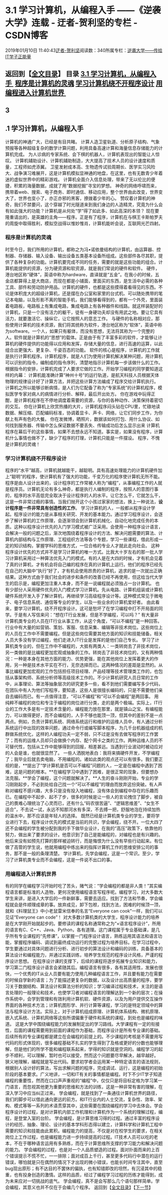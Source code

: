 
# 3.1 学习计算机，从编程入手 ——《逆袭大学》连载 - 迂者-贺利坚的专栏 - CSDN博客

2019年01月10日 11:40:43[迂者-贺利坚](https://me.csdn.net/sxhelijian)阅读数：340所属专栏：[逆袭大学——传给IT学子正能量](https://blog.csdn.net/column/details/32349.html)



返回到【[全文目录](https://blog.csdn.net/sxhelijian/article/details/85908097)】
**目录**
[3.1 学习计算机，从编程入手 ](#3.1%20%E5%AD%A6%E4%B9%A0%E8%AE%A1%E7%AE%97%E6%9C%BA%EF%BC%8C%E4%BB%8E%E7%BC%96%E7%A8%8B%E5%85%A5%E6%89%8B%C2%A0)
[程序是计算机的灵魂](#%E7%A8%8B%E5%BA%8F%E6%98%AF%E8%AE%A1%E7%AE%97%E6%9C%BA%E7%9A%84%E7%81%B5%E9%AD%82)
[学习计算机绕不开程序设计](#%E5%AD%A6%E4%B9%A0%E8%AE%A1%E7%AE%97%E6%9C%BA%E7%BB%95%E4%B8%8D%E5%BC%80%E7%A8%8B%E5%BA%8F%E8%AE%BE%E8%AE%A1)
[用编程进入计算机世界 ](#%E7%94%A8%E7%BC%96%E7%A8%8B%E8%BF%9B%E5%85%A5%E8%AE%A1%E7%AE%97%E6%9C%BA%E4%B8%96%E7%95%8C%C2%A0)
---

## 3
## .1 学习计算机，从编程入手
计算机的神通广大，已经是有目共睹。
计算人造卫星轨道、分析原子结构、气象预报等各种超级复杂的数学计算问题，利用具备高速计算和海量信息存储能力的计算机完成。
为人诊病的专家系统、会下棋的机器人，计算机表现出的智能让人惊叹。
计算机辅助设计、计算机辅助制造，大大提高了技术人员的设计速度和质量，工程师如虎添翼。
卫星发射成本高、生物遗传试验周期长、医学实习风险大、战争演习难展开，这是计算机模拟显神通的地盘，在这里，也有无数青少年着迷的虚拟世界中的精彩游戏。
计算机全面介入信息处理，带来了无以伦比的便捷，积累的海量数据，成就了用“数据挖掘”寻宝的梦想。
神奇的网络呼啸而来，携带着web、搜索、电子商务、即时通信、移动应用，整个世界由此改变，世界变大了，世界也变小了，亦正亦邪的黑客，撩拨着少年的心。
赞叹着计算机的神奇，我们不禁要问，这个穿越了时光隧道来到我们身边的人造精灵，究竟为什么会有如此强大的功能？计算机是从何处“学”得了如此多、如此高深的本领？
现在要隆重请出的，是英雄的主角——程序。正是有了程序，计算机在与棋王卡斯帕罗夫的周旋中取得胜利，模拟空战得以惟妙惟肖，计算机能听会说，互联网光芒四射。
### 程序是计算机的灵魂
时至今日，我们所用的计算机，都称之为冯•诺依曼结构的计算机，由运算器、控制器、存储器、输入设备、输出设备五类基本设备所组成。这些部件各尽其职，提供了各种复杂的功能。计算机要完成不同的任务，需要的就是这些功能的组合。计算机能提供的资源，分为硬资源和软资源，就是我们常说的硬件和软件。
硬件，港台地区称“硬体”，英语中称为hardware，直译就是“五金”。在我小的时候，五金店都算得上是大商店，而现在都是小铺面，里面买的东西，是生活中必需的各种工具、部件和劳动防护用品。计算机的硬件，也都是这些摸得着看得见的东西。不论是体积庞大的超级计算机，还是摆在办公室和家里的台式机、可以随处携带的笔记本电脑，以及形影不离的智能手机，我们能够看得到的，都有一个外壳，里面装着电路板，电路板上有集成电路，集成电路上有各种器件和线路。就这样装配好的计算机，只是一个没有活力的躯干，徒有一身硬功夫却没有用武之地。要让它具有活力，就要激活它、操纵它，让它按照人的意志工作。
与硬件的名称相对应，那些使用计算机的技术资源，我们将其统称为软件，港台地区称为“软体”，英语中称为software。一个人，如果只有躯体，而没有思想，无法将其称为一个完整的人。软件就是计算机的“思想”的载体。正是由于有了丰富多彩的软件，才能够让计算机的硬件提供的功能得以应用和发挥，存储大量的信息，进行高速的运算，以此组合出更强大、更复杂、千姿百态的功能。
软件的核心是程序，计算机的工作就是执行计算机程序。计算机程序，就是人们为使用计算机解决某种问题，用计算机可以识别的指令，编制成的指令序列，清楚地指示计算机每一步该做什么的工作。根据指令的安排，计算机完成了人要求它做的工作。开始学习编程的同学要知道这样的内幕：
计算机能准确计算“神州十号”的运行轨道，是航天科技人员根据天体物理的规律设计好了计算方法，并把这些计算方法编成了程序交给计算机执行。
计算机之所以能够诊断病情，是人们为它配备了称为“专家系统”的计算机程序，模拟医学专家对病人的病情进行分析、解释，最后开出处方。
你在游戏中玩得正酣，是计算机程序在不停地调度着需要的资源，与你的各种动作、决策保持着密切的交互。
你在计算机上欣赏热播的大片，计算机程序闷头钻在CPU里，忙碌地读数据、解压缩、匹配编码标准，协调着显卡、声卡、网络，让它们同步工作，为你献上有声有色的大餐。
你在发微博，晒照片，数据该如何打包、用什么协议、如何找到服务器、传输中怎么保证数据不要丢失、传输成功后怎么显示出来
计算机程序在幕后干的这些事情，如果不去想永远不知道。事实是，如果没有程序，计算机什么事情也做不了，缺少了程序的打理，计算机只能是一件摆设。
程序，不愧是计算机的灵魂！
### 学习计算机绕不开程序设计
程序的“水平”越高，计算机就越能干，越聪明。具有高速处理能力的计算机硬件加上“聪明”的程序，使计算机有了强大的功能，千变万化的程序使计算机无所不能。
程序是由人设计出来的，设计程序的工作常被人称为“编程”，从事编程工作的人就是程序员。计算机无论有多么神奇，都是执行人编制的程序，按照人的意图行事的，程序的水平高低完全取决于设计程序的人的水平。让它怎么干，它就怎么干，这是一件非常过瘾的事情。当我们抛开这个小孩过家家的想法，换上一种说法，**设计程序是一件非常具有创造性的工作**。
学习计算机的人，一般都从程序设计学起。程序设计的能力是从事相关研究、开发的基本能力。通过学习程序设计，会逐步了解计算机的工作原理，会逐渐领会到计算机机械化、自动化地完成任务的本质。这种以程序设计优先的入门学习模式被广泛采用。会使用一种程序设计语言，会解决一般的问题之后，渐次地围绕着程序设计的方法、解决问题需要的算法、计算机内部结构与工作原理、工程组织方法等各个专题，学习一些课程，借此形成一定的知识结构，掌握学科的思维方式，一位合格的专业人才就此走向社会。
这种程序设计优先的方式并不是学习计算机的唯一方式。比我大十岁左右的那一批人学习计算机采用过一种算法优先入门的模式。有的人是在大四的时候，才有机会见着了真的计算机，才有机会将自己编的程序在真的计算机上运行。他们的程序已经先在自己的大脑中“执行”好了，才有机会使用昂贵的计算机，追求的是一次就出正确结果。这种方式由于我们社会的进步和条件的改善已经不再使用，但这给当代大学生的启示是，编程更加注重人本身，而不是一说编程就必须独占一台计算机。
也有少部分人采用硬件优先的入门模式学习计算机。先从电路、计算机组装或计算机硬件系统开发入手了解计算机，再继续学习高级程序设计等。这种模式常见于微电子、电子信息系统、通信等专业的学生，以及一些业余的计算机爱好者。
由此看来，要学习计算机，绕不开程序设计。这可是愁坏了在学习编程中打不开局面的同学。于是有人写信来问：“想在IT行业发展，但是不学编程，可以吗？”
有大量非计算机类专业的人员在IT行业从事工作，从这个角度，“可以不编程”是一种回答。行业中有大量的如营销、策划、客服、信息采集、编辑等非技术岗位。这些岗位上的人员在工作中不需要编程。但是这些岗位需要其他方面的知识和技能储备。相关人员大多没有学过编程，他们走进入IT行业是发挥的是他们自己专长。
学习了计算机类专业的，但在工作中不编程的，大抵有两类人：一类转岗去了非技术岗位，另一类做的是比编程更加宏观或抽象的工作。转岗去了非技术岗位的，又有两种情况：一种是本身在其他方面的能力、优势更强，能在其他岗位上发挥着更大的作用，另一种是技术水平实在不行，无奈选择而已。这两种情况的差距是显然的。从事比编程更加宏观的工作包括担任项目经理、产品经理等技术管理类工作的，也包括从事架构师、系统分析师等高级技术工作的。不少计算机研究人员日常的工作中，从事理论、算法等抽象层次的研究更多一些，看不到他们需要编写多少代码，在团队中有人为他们写程序，要知道，这些人是很擅长编码的，只是不需要他们亲自去编码而已。有一点值得注意，“可以不编程”和“可以不会编程”是两回事。
用纯粹不编程的岗位和专注于编程的岗位进行分类，走的是两个极端。实际上，IT行业的工作大多是有一定技术含量的，编程能力放在那里，就是镇山之宝。有编程能力，可以做得更好，而不会编程的，人手不够也能顶一顶，但其中的差别不是一点两点。例如，负责计算机系统、网络系统运行和维护的运维人员中，有人通过分析系统运行中出现的效率问题，通过命令行或编写脚本程序，为几千台机器组成的机群做系统优化，这样的人编程功夫一定不弱，只不过是没有去做写程序的工作罢了；而有的运维人员却只会做换个内存、配个网卡之类的工作。两种运维人员的不可替代性，包括从工作中能够得到的回报，相差甚远。当遇到行业波动时被动应对的人会是谁，也就很显然了。
一些人洒脱地表白：我将来搞硬件开发，不学编程了；我毕业后就去卖电脑，不用编程的。诸如此类的观点还可以有很多。我们要正视的是，**提出了“学计算机是否可以不编程”问题的人，一定是在编程中遇到了困难，这是问题的根本。**在编程学习中遇到了困难，是很正常的现象，但要想办法克服。**学会了编程，这个问题就解决了。**人生的奋斗刚刚开始，专业的学习刚刚起步，不必到处给自己找一个“可以不编程”的理由而放弃这份突破。有人声称对编程不感兴趣，大多只是没有投入地编程，没有体会到编程中存在的乐趣而已。在编程中不起步、起不了步，很多的时候是让一些人的言论拽住了脚步，被自己的畏难心理统治了心灵而已，还有什么“码农很苦逼”、“逻辑思维差”、“女生不适合”，不去试一试，永远不知那河水有多深，不去搏一把，舒服地泡在持续加热的温水中，那不应该是年轻人的选择。
既然已经是计算机类专业的学生，要将学业进行下去，程序设计优先的模式是当前的共识，学会编程，绕不开。一位大四了还不会编程的学生被分配到我的手下做毕业设计，在我的“高压”政策下，依靠他的努力，做出来了要求的设计。他意识到了自己是能编程的，对编程也是有兴趣的。他后来没有如预先打算的那样被迫转行，而是悔恨为什么没有早些行动起来。有位做了高管的学生说，他就用编程中练出来的指挥计算机工作的思维安排公司的事务，那不是一般的条理清楚。
学计算机，先学会编程，这是一个常识。至少，学习了计算机类专业而不会编程，这是一件说不出口的事。
### 用编程进入计算机世界
有的同学在编程学习开始时吃了苦头，赌气说：“学会编程的都是非人类！”其实编程语言都是标准的人造物，更何况使用编程语言写程序呢。编程学习，对大多数大学生来讲，是进入大学后的一件新鲜事，需要去适应。找到了方法和节奏，学会编程就会是件顺理成章的事。放弃成见，卸下包袱，找到方法，困难的时候顶一顶，就和《料理鼠王》中小老鼠雷米信奉的名言“Everyone can cook”一样，我们可以见证“Everyone can code”！
对大多数计算机类的大学生，程序设计能力的培养是在大学刚开始就起步的。要修读的课程名称通常称之为“×语言程序设计”，所用的语言有C、C++、Java、Python，各有道理。这门课程属于专业基础课，是几乎所有专业课程的“先修课”，以掌握一门程序设计语言，熟练运用其语法和语言功能，掌握程序编码、调试到最终成功运行的完整过程为培养目标。在学习过程中，学生要通过对具体问题进行分析、进行初步的算法设计和编码的训练，具备基本的算法设计和编程能力，并通过实践训练，培养学生规范的程序设计风格，严谨的程序设计思想。
在程序设计课的支撑下，后续的课程将逐步拓展专业知识和能力，学习第二门程序设计语言会紧随其后。编程语言有很多，各有其适用性，发展也很快，一个优秀的IT从业人员要有能力使用几种编程语言工作，并且要有能力在需要的时候自学新的语言；为了能描述更复杂的数据，以及设计出高质量的程序，要学习关于数据结构、算法设计和算法分析的知识；学习编译过程和技术，关注的是语言处理的一般理论和技术，也使学习者对编程语言的理解达到一个新的层次；在操作系统中，会学到管理和有效利用计算机软、硬件资源，以及为用户提供交互操作界面的各种技术方法；计算机图形学、并行计算等课程，学习的是特定领域中的算法与程序设计方法。实际上，对于计算机组成原理、计算机体系结构、微机原理、嵌入式系统、计算机网络等这些所谓偏重于硬件和系统的课程，到处也是编程的味道。
这是大学中围绕编程能力的发展制定出的学习路线。大学课程有一定的衔接性，后面的课程需要用到前面的课程作为基础，而程序设计是所有专业课的基础。后续所有的专业课程都是建立在会编程的前提上的。不少课程的考核是不需要用写代码的形式体现的，很多编程基础不扎实的学生得到了及格或更好的分数也能够理解，但是他们的所学不能和编程联系起来，学得的知识就是空洞的。编程学习的起步不顺利，可以理解，暂时也可以接受，然而这个问题要尽早解决，越早越好。
狭义地理解，编程就是写出代码。要求初学者会运用某一种特定语言的语法规则，根据别人设计好的算法，写出求解问题的程序，完成调试、运行，这是编程的初始阶段的基本要求。广义地讲，一切和IT有关的事情都是编程。时下不少IT学子知道编程的重要性，然而在口口声声重视的“编程”中，仅仅只是将目标定格为学习某一门语言，而忽视其他更为重要的思维和方法的训练，这是一种非常有害的理解，在深入学习中应当纠正过来。
学会编程，就是找到了一条通往计算机世界的路径，我们的脚步可以借此通向更远的前方。和IT行业内的人士交流，复杂性、效率、架构、模式等等一系列的术语贯穿其中，这些需要在围绕编程的学习中去体会。学会程序设计的过程，是对计算机内部工作机理和计算机作为一个系统的理解过程，编程，是登堂入室的台阶。
学会编程，是计算思维习得的过程。通过丰富的程序设计的经历，抽象、理论、设计的基本学科形态得以建立，计算科学和计算机工程中需要的知识和技能由此累积。编程能力的提高，不仅是对在校学生的要求，在相关岗位上工作过程，也是编程能力进一步持续提高的过程。IT技术人员可以吃的老本，不在于哪种语言运用有多熟练，而在于计算思维所支撑的学习能力和解决问题的能力。
学会编程的过程，也是对一个人品质塑造的过程。面对扑面而来的上百个错误提示不慌不忙，一一排除；面对成百上千行，甚至更多代码行中潜在的运行错误，哪怕就是只在偶然的情况下才出现的微小错误，也能长时间专注其中，直至bug现出原形；有不达目的不罢休的偏执，也有知错即改的坦然，有沉浸其中的稳重，也有投身创造的激情。这样的品质，经过了编程学习过程的历练才能得到，成为未来应对一切挑战的底气。
学会编程，真不是会写那么几个语句那样简单。学会编程，其意义也并不仅在于会编几个程序。
返回到【[全文目录](https://blog.csdn.net/sxhelijian/article/details/85908097)】【[下一节](https://blog.csdn.net/sxhelijian/article/details/86221900)】


